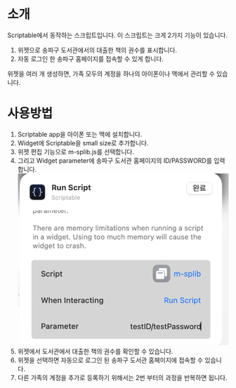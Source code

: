 # 소개
Scriptable에서 동작하는 스크립트입니다.
이 스크립트는 크게 2가지 기능이 있습니다.
1. 위젯으로 송파구 도서관에서의 대출한 책의 권수를 표시합니다.
2. 자동 로그인 한 송파구 홈페이지를 접속할 수 있게 합니다. 

위젯을 여러 개 생성하면, 가족 모두의 계정을 하나의 아이폰이나 맥에서 관리할 수 있습니다.

# 사용방법
1. Scriptable app을 아이폰 또는 맥에 설치합니다.
2. Widget에 Scriptable을 small size로 추가합니다.
3. 위젯 편집 기능으로 m-splib.js를 선택합니다.
4. 그리고 Widget parameter에 송파구 도서관 홈페이지의 ID/PASSWORD를 입력합니다.
 ![sample](sample.png)
5. 위젯에서 도서관에서 대출한 책의 권수를 확인할 수 있습니다.
6. 위젯을 선택하면 자동으로 로그인 된 송파구 도서관 홈페이지에 접속할 수 있습니다.
7. 다른 가족의 계정을 추가로 등록하기 위해서는 2번 부터의 과정을 반복하면 됩니다.

